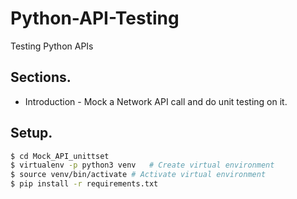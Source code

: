 # Python-API-Testing
Testing Python APIs

## Sections.
- Introduction - Mock a Network API call and do unit testing on it.

## Setup.
 ```sh
$ cd Mock_API_unittset
$ virtualenv -p python3 venv   # Create virtual environment
$ source venv/bin/activate # Activate virtual environment
$ pip install -r requirements.txt
 ```
